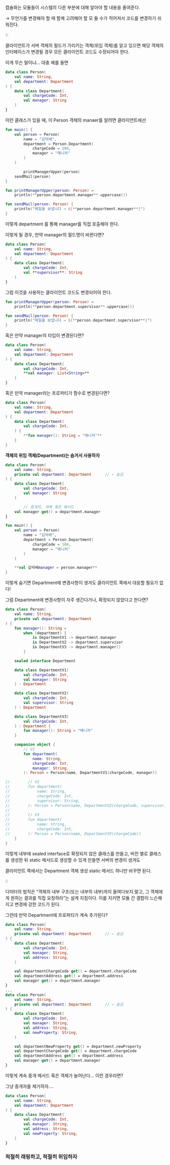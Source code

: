 캡슐화는 모듈들이 시스템의 다른 부분에 대해 알아야 할 내용을 줄여준다. 

→ 무언가를 변경해야 할 때 함께 고려해야 할 모 듈 수가 적어져서 코드를 변경하기 쉬워진다.

<aside>
💡

클라이언트가 서버 객체의 필드가 가리키는 객체(위임 객체)를 알고 있으면 해당 객체의 인터페이스가 변경될 경우 모든 클라이언트 코드도 수정되어야 한다.

</aside>

이게 무슨 말이냐… 대충 예를 들면

```kotlin
data class Person(
    val name: String,
    val department: Department     
) {
    data class Department(   
        val chargeCode: Int,
        val manager: String
    )
}
```

이런 클래스가 있을 때, 이 Person 객체의 manaer를 알려면 클라이언트에선 

```kotlin
fun main() {
    val person = Person(
        name = "김덕배",
        department = Person.Department(
            chargeCode = 104,
            manager = "매니저"
        )
    )

		printManagerUpper(person)
    sendMail(person)
}

fun printManagerUpper(person: Person) =
    println(**person.department.manager**.uppercase())

fun sendMail(person: Person) {
    println("메일을 보냅니다 → ${**person.department.manager**}")
}
```

이렇게 department 를 통해 manager를 직접 호출해야 한다.

이렇게 될 경우, 만약 manager의 필드명이 바뀐다면?

```kotlin
data class Person(
    val name: String,
    val department: Department     
) {
    data class Department(   
        val chargeCode: Int,
        val **supervisor**: String
    )
}
```

그럼 이것을 사용하는 클라이언트 코드도 변경되어야 한다.

```kotlin
fun printManagerUpper(person: Person) =
    println(**person.department.supervisor**.uppercase())

fun sendMail(person: Person) {
    println("메일을 보냅니다 → ${**person.department.supervisor**}")
}
```

혹은 만약 manager의 타입이 변경된다면?

```kotlin
data class Person(
    val name: String,
    val department: Department            
) {
    data class Department(
        val chargeCode: Int,
        **val manager: List<String>**     
    )
}
```

혹은 만약 manager라는 프로퍼티가 함수로 변경된다면?

```kotlin
data class Person(
    val name: String,
    val department: Department
) {
    data class Department(
        val chargeCode: Int,
    ) {
        **fun manager(): String = "매니저"**
    }
}
```

**객체의 위임 객체(Department)는 숨겨서 사용하자**

```kotlin
data class Person(
    val name: String,
    private val department: Department      // ← 숨김
) {
    data class Department(
        val chargeCode: Int,
        val manager: String
    )

		// 중개자, 객체 혹은 메서드
    val manager get() = department.manager
}

fun main() {
    val person = Person(
        name = "김덕배",
        department = Person.Department(
            chargeCode = 104,
            manager = "매니저"
        )
    )

    **val 김덕배manager = person.manager**
}
```

이렇게 숨기면 Department에 변경사항이 생겨도 클라이언트 쪽에서 대응할 필요가 없다!

그럼 Department에 변경사항이 자주 생긴다거나, 확정되지 않았다고 한다면?

```kotlin
data class Person(
    val name: String,
    private val department: Department
) {
    fun manager(): String =
        when (department) {
            is DepartmentV1 -> department.manager
            is DepartmentV2 -> department.supervisor
            is DepartmentV3 -> department.manager()
        }

    sealed interface Department

    data class DepartmentV1(
        val chargeCode: Int,
        val manager: String
    ) : Department

    data class DepartmentV2(
        val chargeCode: Int,
        val supervisor: String
    ) : Department

    data class DepartmentV3(
        val chargeCode: Int,
    ) : Department {
        fun manager(): String = "매니저"
    }

    companion object {
        // V1
        fun department(
            name: String,
            chargeCode: Int,
            manager: String,
        ): Person = Person(name, DepartmentV1(chargeCode, manager))

//        // V2
//        fun department(
//            name: String,
//            chargeCode: Int,
//            supervisor: String,
//        ): Person = Person(name, DepartmentV2(chargeCode, supervisor))
//
//        // V3
//        fun department(
//            name: String,
//            chargeCode: Int,
//        ): Person = Person(name, DepartmentV3(chargeCode))
    }
}
```

이렇게 내부에 sealed interface로 확정되지 않은 클래스를 만들고, 버전 별로 클래스를 생성한 뒤 static 메서드로 생성할 수 있게 만들면 서버의 변경이 생겨도 

클라이언트 쪽에서는 Department 객체 생성 static 메서드 하나만 바꾸면 된다. 

<aside>
💡

디미터의 법칙은 “객체의 내부 구조(또는 내부의 내부)까지 들여다보지 말고, 그 객체에게 원하는 결과를 직접 요청하라”는 설계 지침이다. 이를 지키면 모듈 간 결합이 느슨해지고 변경에 강한 코드가 된다.

</aside>

그런데 만약 Department에 프로퍼티가 계속 추가된다?

```kotlin
data class Person(
    val name: String,
    private val department: Department      // ← 숨김
) {
    data class Department(
        val chargeCode: Int,
        val manager: String,
        val address: String,
    )

    val departmentChargeCode get() = department.chargeCode
    val departmentAddress get() = department.address
    val manager get() = department.manager
}
...
data class Person(
    val name: String,
    private val department: Department      // ← 숨김
) {
    data class Department(
        val chargeCode: Int,
        val manager: String,
        val address: String,
        val newProperty: String,
    )

    val departmentNewProperty get() = department.newProperty
    val departmentChargeCode get() = department.chargeCode
    val departmentAddress get() = department.address
    val manager get() = department.manager
}
```

이렇게 계속 중개 메서드 혹은 객체가 늘어난다… 이런 경우라면?

그냥 중개자를 제거하자….

```kotlin
data class Person(
    val name: String,
    val department: Department
) {
    data class Department(
        val chargeCode: Int,
        val manager: String,
        val address: String,
        val newProperty: String,
    )
}
```

### 적절히 래핑하고, 적절히 위임하자
